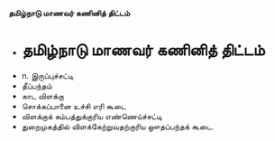 **தமிழ்நாடு மாணவர் கணினித் திட்டம்**
- # தமிழ்நாடு மாணவர் கணினித் திட்டம்
- n. இருப்புச்சட்டி
- தீப்பந்தம்
- காட விளக்கு
- சொக்கப்பானை உச்சி எரி கூடை
- விளக்குக் கம்பத்துக்குரிய எண்ணெய்ச்சட்டி
- துறைமுகத்தில் விளக்கேற்றுவதற்குரிய ஔதப்பந்தக் கூடை.

